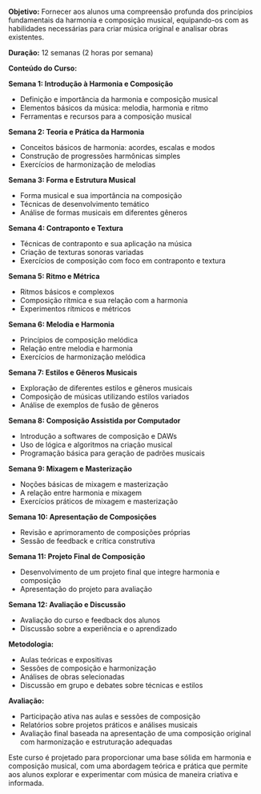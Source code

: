 
**Objetivo:** Fornecer aos alunos uma compreensão profunda dos princípios fundamentais da harmonia e composição musical, equipando-os com as habilidades necessárias para criar música original e analisar obras existentes.

**Duração:** 12 semanas (2 horas por semana)

**Conteúdo do Curso:**

**Semana 1: Introdução à Harmonia e Composição**

- Definição e importância da harmonia e composição musical
- Elementos básicos da música: melodia, harmonia e ritmo
- Ferramentas e recursos para a composição musical

**Semana 2: Teoria e Prática da Harmonia**

- Conceitos básicos de harmonia: acordes, escalas e modos
- Construção de progressões harmônicas simples
- Exercícios de harmonização de melodias

**Semana 3: Forma e Estrutura Musical**

- Forma musical e sua importância na composição
- Técnicas de desenvolvimento temático
- Análise de formas musicais em diferentes gêneros

**Semana 4: Contraponto e Textura**

- Técnicas de contraponto e sua aplicação na música
- Criação de texturas sonoras variadas
- Exercícios de composição com foco em contraponto e textura

**Semana 5: Ritmo e Métrica**

- Ritmos básicos e complexos
- Composição rítmica e sua relação com a harmonia
- Experimentos rítmicos e métricos

**Semana 6: Melodia e Harmonia**

- Princípios de composição melódica
- Relação entre melodia e harmonia
- Exercícios de harmonização melódica

**Semana 7: Estilos e Gêneros Musicais**

- Exploração de diferentes estilos e gêneros musicais
- Composição de músicas utilizando estilos variados
- Análise de exemplos de fusão de gêneros

**Semana 8: Composição Assistida por Computador**

- Introdução a softwares de composição e DAWs
- Uso de lógica e algoritmos na criação musical
- Programação básica para geração de padrões musicais

**Semana 9: Mixagem e Masterização**

- Noções básicas de mixagem e masterização
- A relação entre harmonia e mixagem
- Exercícios práticos de mixagem e masterização

**Semana 10: Apresentação de Composições**

- Revisão e aprimoramento de composições próprias
- Sessão de feedback e crítica construtiva

**Semana 11: Projeto Final de Composição**

- Desenvolvimento de um projeto final que integre harmonia e composição
- Apresentação do projeto para avaliação

**Semana 12: Avaliação e Discussão**

- Avaliação do curso e feedback dos alunos
- Discussão sobre a experiência e o aprendizado

**Metodologia:**

- Aulas teóricas e expositivas
- Sessões de composição e harmonização
- Análises de obras selecionadas
- Discussão em grupo e debates sobre técnicas e estilos

**Avaliação:**

- Participação ativa nas aulas e sessões de composição
- Relatórios sobre projetos práticos e análises musicais
- Avaliação final baseada na apresentação de uma composição original com harmonização e estruturação adequadas

Este curso é projetado para proporcionar uma base sólida em harmonia e composição musical, com uma abordagem teórica e prática que permite aos alunos explorar e experimentar com música de maneira criativa e informada.